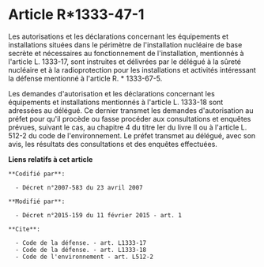 # Article R*1333-47-1

Les autorisations et les déclarations concernant les équipements et installations situées dans le périmètre de l'installation
nucléaire de base secrète et nécessaires au fonctionnement de l'installation, mentionnés à l'article L. 1333-17, sont
instruites et délivrées par le délégué à la sûreté nucléaire et à la radioprotection pour les installations et activités
intéressant la défense mentionné à l'article R. * 1333-67-5. 

Les demandes d'autorisation et les déclarations concernant les équipements et installations mentionnés à l'article L. 1333-18
sont adressées au délégué. Ce dernier transmet les demandes d'autorisation au préfet pour qu'il procède ou fasse procéder aux
consultations et enquêtes prévues, suivant le cas, au chapitre 4 du titre Ier du livre II ou à l'article L. 512-2 du code de
l'environnement. Le préfet transmet au délégué, avec son avis, les résultats des consultations et des enquêtes effectuées.

**Liens relatifs à cet article**

	**Codifié par**:

	  - Décret n°2007-583 du 23 avril 2007

	**Modifié par**:

	  - Décret n°2015-159 du 11 février 2015 - art. 1

	**Cite**:

	  - Code de la défense. - art. L1333-17
	  - Code de la défense. - art. L1333-18
	  - Code de l'environnement - art. L512-2
